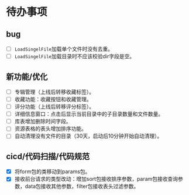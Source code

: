 # 待办事项

## bug

- [ ] `LoadSingelFile`加载单个文件时没有去重。
- [ ] `LoadSingelFile`加载目录时不应该校验dir字段是空。

## 新功能/优化

- [ ] 专辑管理（上线后转移收藏标签）。
- [ ] 收藏功能：收藏按钮和收藏管理。
- [ ] 评分功能（上线后转移评分标签）。
- [ ] 详细信息窗口：点击后显示当前目录中的子目录数量和文件数量。
- [ ] 库表增加删除时间字段。
- [ ] 资源表格的表头增加排序功能。
- [ ] 自动清理没有文件的目录（30天，启动后10分钟开始自动清理）。

## cicd/代码扫描/代码规范

- [x] 将form包的类移动到params包。
- [x] 接收前台请求的类型改动：增加sort包接收排序参数，param包接收查询参数，data包接收其他参数，filter包接收表头过滤参数。
